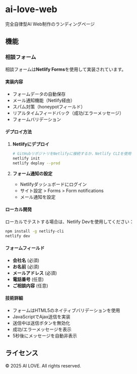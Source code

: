 # ai-love-web

完全自律型AI Web制作のランディングページ

## 機能

### 相談フォーム

相談フォームは**Netlify Forms**を使用して実装されています。

#### 実装内容

- フォームデータの自動保存
- メール通知機能（Netlify経由）
- スパム対策（honeypotフィールド）
- リアルタイムフィードバック（成功/エラーメッセージ）
- フォームバリデーション

#### デプロイ方法

1. **Netlifyにデプロイ**
   ```bash
   # GitHubリポジトリをNetlifyに接続するか、Netlify CLIを使用
   netlify init
   netlify deploy --prod
   ```

2. **フォーム通知の設定**
   - Netlifyダッシュボードにログイン
   - サイト設定 > Forms > Form notifications
   - メール通知を設定

#### ローカル開発

ローカルでテストする場合は、Netlify Devを使用してください：

```bash
npm install -g netlify-cli
netlify dev
```

#### フォームフィールド

- **会社名** (必須)
- **お名前** (必須)
- **メールアドレス** (必須)
- **電話番号** (任意)
- **ご相談内容** (任意)

#### 技術詳細

- フォームはHTML5のネイティブバリデーションを使用
- JavaScriptでAjax送信を実装
- 送信中は送信ボタンを無効化
- 成功/エラーメッセージを表示
- 5秒後にメッセージを自動非表示

## ライセンス

© 2025 AI LOVE. All rights reserved.